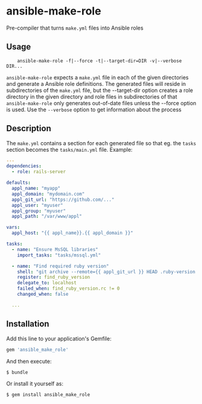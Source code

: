 # ansible-make-role

Pre-compiler that turns `make.yml` files into Ansible roles

## Usage

```shell
    ansible-make-role -f|--force -t|--target-dir=DIR -v|--verbose DIR...
```

`ansible-make-role` expects a `make.yml` file in each of the given directories
and generate a Ansible role definitions. The generated files will reside in
subdirectories of the `make.yml` file, but the --target-dir option creates a
role directory in the given directory and role files in subdirectories of that
`ansible-make-role` only generates out-of-date files unless the --force option
is used. Use the `--verbose` option to get information about the process

## Description

The `make.yml` contains a section for each generated file so that eg. the `tasks` section becomes the `tasks/main.yml` file. Example:

```yaml
---
dependencies:
  - role: rails-server

defaults:
  appl_name: "myapp"
  appl_domain: "mydomain.com"
  appl_git_url: "https://github.com/..."
  appl_user: "myuser"
  appl_group: "myuser"
  appl_path: "/var/www/appl"

vars:
  appl_host: "{{ appl_name}}.{{ appl_domain }}"

tasks:
  - name: "Ensure MsSQL libraries"
    import_tasks: "tasks/mssql.yml"

  - name: "Find required ruby version"
    shell: "git archive --remote={{ appl_git_url }} HEAD .ruby-version | tar x -O"
    register: find_ruby_version
    delegate_to: localhost
    failed_when: find_ruby_version.rc != 0
    changed_when: false

  ...
```

## Installation

Add this line to your application's Gemfile:

```ruby
gem 'ansible_make_role'
```

And then execute:

    $ bundle

Or install it yourself as:

    $ gem install ansible_make_role

